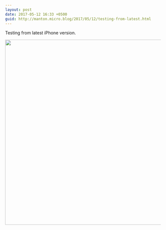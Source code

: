 ```yaml
---
layout: post
date: 2017-05-12 16:33 +0500
guid: http://manton.micro.blog/2017/05/12/testing-from-latest.html
---
```

Testing from latest iPhone version.

<img src="http://manton.micro.blog/uploads/2017/d56e74208f.jpg" width="600" height="600" style="height: auto" />
